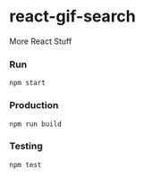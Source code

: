 # react-gif-search
More React Stuff

### Run
`npm start`

### Production

`npm run build`

### Testing
`npm test`